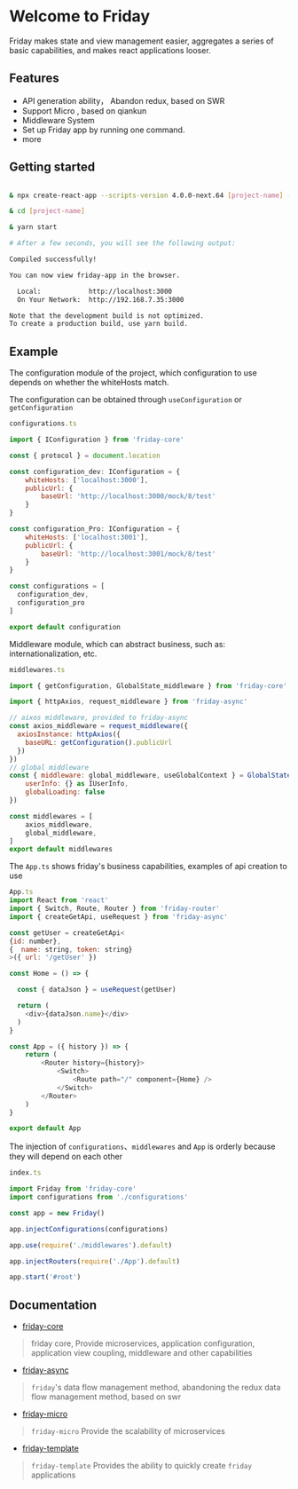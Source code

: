 
# Welcome to Friday

Friday makes state and view management easier, aggregates a series of basic capabilities, and makes react applications looser.

## Features
- API generation ability， Abandon redux, based on SWR
- Support Micro , based on qiankun
- Middleware System
- Set up Friday app by running one command.
- more

## Getting started

```bash

& npx create-react-app --scripts-version 4.0.0-next.64 [project-name] --template friday-library

& cd [project-name]

& yarn start

# After a few seconds, you will see the following output:

Compiled successfully!

You can now view friday-app in the browser.

  Local:            http://localhost:3000
  On Your Network:  http://192.168.7.35:3000

Note that the development build is not optimized.
To create a production build, use yarn build.

```

## Example

The configuration module of the project, which configuration to use depends on whether the whiteHosts match.

The configuration can be obtained through  `useConfiguration` or `getConfiguration`

```js
configurations.ts 

import { IConfiguration } from 'friday-core'

const { protocol } = document.location

const configuration_dev: IConfiguration = {
	whiteHosts: ['localhost:3000'],
	publicUrl: {
		baseUrl: 'http://localhost:3000/mock/8/test'
	}
}

const configuration_Pro: IConfiguration = {
	whiteHosts: ['localhost:3001'],
	publicUrl: {
		baseUrl: 'http://localhost:3001/mock/8/test'
	}
}

const configurations = [
  configuration_dev, 
  configuration_pro
]

export default configuration
```

Middleware module, which can abstract business, such as: internationalization, etc.

```js
middlewares.ts

import { getConfiguration, GlobalState_middleware } from 'friday-core'

import { httpAxios, request_middleware } from 'friday-async'

// aixos middleware, provided to friday-async
const axios_middleware = request_middleware({
  axiosInstance: httpAxios({
    baseURL: getConfiguration().publicUrl
  })
})
// global middleware
const { middleware: global_middleware, useGlobalContext } = GlobalState_middleware({ 
	userInfo: {} as IUserInfo,
	globalLoading: false
})

const middlewares = [
	axios_middleware,
	global_middleware,
]
export default middlewares
```

The `App.ts` shows friday's business capabilities, examples of api creation to use

```js
App.ts
import React from 'react'
import { Switch, Route, Router } from 'friday-router'
import { createGetApi, useRequest } from 'friday-async'

const getUser = createGetApi<
{id: number}, 
{  name: string, token: string}
>({ url: '/getUser' })

const Home = () => {

  const { dataJson } = useRequest(getUser)

  return (
    <div>{dataJson.name}</div>
  )
}

const App = ({ history }) => {
	return (
		<Router history={history}>
			<Switch>
				<Route path="/" component={Home} />
			</Switch>
		</Router>
	)
}

export default App
```


The injection of `configurations`、`middlewares` and `App` is orderly because they will depend on each other

```js
index.ts

import Friday from 'friday-core'
import configurations from './configurations'

const app = new Friday()

app.injectConfigurations(configurations)

app.use(require('./middlewares').default)

app.injectRouters(require('./App').default)

app.start('#root')

```

## Documentation
* [friday-core](https://github.com/fridaymarket/friday/blob/main/packages/friday-core/README.md) 
> friday core, Provide microservices, application configuration, application view coupling, middleware and other capabilities

* [friday-async](https://github.com/fridaymarket/friday/blob/main/packages/friday-async/README.md) 
> `friday`'s data flow management method, abandoning the redux data flow management method, based on swr

* [friday-micro](https://github.com/fridaymarket/friday/blob/main/packages/friday-micro/README.md) 
> `friday-micro` Provide the scalability of microservices

* [friday-template](https://github.com/fridaymarket/friday/blob/main/packages/friday-template/README.md)

> `friday-template` Provides the ability to quickly create `friday` applications







